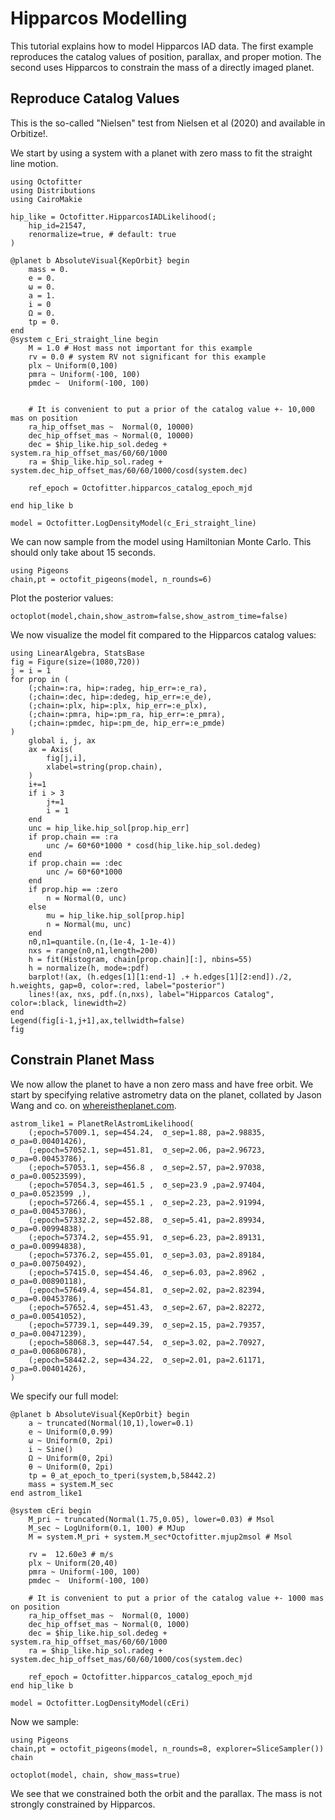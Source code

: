 # Hipparcos Modelling

This tutorial explains how to model Hipparcos IAD data. The first example reproduces the catalog values of position, parallax, and proper motion. The second uses Hipparcos to constrain the mass of a directly imaged planet.

## Reproduce Catalog Values
This is the so-called "Nielsen" test from Nielsen et al (2020) and available in Orbitize!.

We start by using a system with a planet with zero mass to fit the straight line motion.

```@example 1
using Octofitter
using Distributions
using CairoMakie

hip_like = Octofitter.HipparcosIADLikelihood(;
    hip_id=21547,
    renormalize=true, # default: true
)

@planet b AbsoluteVisual{KepOrbit} begin
    mass = 0.
    e = 0. 
    ω = 0. 
    a = 1.
    i = 0
    Ω = 0.
    tp = 0.
end
@system c_Eri_straight_line begin
    M = 1.0 # Host mass not important for this example
    rv = 0.0 # system RV not significant for this example
    plx ~ Uniform(0,100)
    pmra ~ Uniform(-100, 100)
    pmdec ~  Uniform(-100, 100)


    # It is convenient to put a prior of the catalog value +- 10,000 mas on position
    ra_hip_offset_mas ~  Normal(0, 10000)
    dec_hip_offset_mas ~ Normal(0, 10000)
    dec = $hip_like.hip_sol.dedeg + system.ra_hip_offset_mas/60/60/1000
    ra = $hip_like.hip_sol.radeg + system.dec_hip_offset_mas/60/60/1000/cosd(system.dec)

    ref_epoch = Octofitter.hipparcos_catalog_epoch_mjd

end hip_like b

model = Octofitter.LogDensityModel(c_Eri_straight_line)
```

We can now sample from the model using Hamiltonian Monte Carlo. This should only take about 15 seconds.
```@example 1
using Pigeons
chain,pt = octofit_pigeons(model, n_rounds=6)
```

Plot the posterior values:
```@example 1
octoplot(model,chain,show_astrom=false,show_astrom_time=false)
```


We now visualize the model fit compared to the Hipparcos catalog values:
```@example 1
using LinearAlgebra, StatsBase
fig = Figure(size=(1080,720))
j = i = 1
for prop in (
    (;chain=:ra, hip=:radeg, hip_err=:e_ra), 
    (;chain=:dec, hip=:dedeg, hip_err=:e_de),
    (;chain=:plx, hip=:plx, hip_err=:e_plx), 
    (;chain=:pmra, hip=:pm_ra, hip_err=:e_pmra), 
    (;chain=:pmdec, hip=:pm_de, hip_err=:e_pmde)
)
    global i, j, ax
    ax = Axis(
        fig[j,i],
        xlabel=string(prop.chain),
    )
    i+=1
    if i > 3
        j+=1
        i = 1
    end
    unc = hip_like.hip_sol[prop.hip_err]
    if prop.chain == :ra
        unc /= 60*60*1000 * cosd(hip_like.hip_sol.dedeg)
    end
    if prop.chain == :dec
        unc /= 60*60*1000
    end
    if prop.hip == :zero
        n = Normal(0, unc)
    else
        mu = hip_like.hip_sol[prop.hip]
        n = Normal(mu, unc)
    end
    n0,n1=quantile.(n,(1e-4, 1-1e-4))
    nxs = range(n0,n1,length=200)
    h = fit(Histogram, chain[prop.chain][:], nbins=55)
    h = normalize(h, mode=:pdf)
    barplot!(ax, (h.edges[1][1:end-1] .+ h.edges[1][2:end])./2, h.weights, gap=0, color=:red, label="posterior")
    lines!(ax, nxs, pdf.(n,nxs), label="Hipparcos Catalog", color=:black, linewidth=2)
end
Legend(fig[i-1,j+1],ax,tellwidth=false)
fig
```


## Constrain Planet Mass

We now allow the planet to have a non zero mass and have free orbit. We start by specifying relative astrometry data on the planet, collated by Jason Wang and co. on [whereistheplanet.com](http://whereistheplanet.com).

```@example 1
astrom_like1 = PlanetRelAstromLikelihood(
    (;epoch=57009.1, sep=454.24,  σ_sep=1.88, pa=2.98835, σ_pa=0.00401426),
    (;epoch=57052.1, sep=451.81,  σ_sep=2.06, pa=2.96723, σ_pa=0.00453786),
    (;epoch=57053.1, sep=456.8 ,  σ_sep=2.57, pa=2.97038, σ_pa=0.00523599),
    (;epoch=57054.3, sep=461.5 ,  σ_sep=23.9 ,pa=2.97404, σ_pa=0.0523599 ,),
    (;epoch=57266.4, sep=455.1 ,  σ_sep=2.23, pa=2.91994, σ_pa=0.00453786),
    (;epoch=57332.2, sep=452.88,  σ_sep=5.41, pa=2.89934, σ_pa=0.00994838),
    (;epoch=57374.2, sep=455.91,  σ_sep=6.23, pa=2.89131, σ_pa=0.00994838),
    (;epoch=57376.2, sep=455.01,  σ_sep=3.03, pa=2.89184, σ_pa=0.00750492),
    (;epoch=57415.0, sep=454.46,  σ_sep=6.03, pa=2.8962 , σ_pa=0.00890118),
    (;epoch=57649.4, sep=454.81,  σ_sep=2.02, pa=2.82394, σ_pa=0.00453786),
    (;epoch=57652.4, sep=451.43,  σ_sep=2.67, pa=2.82272, σ_pa=0.00541052),
    (;epoch=57739.1, sep=449.39,  σ_sep=2.15, pa=2.79357, σ_pa=0.00471239),
    (;epoch=58068.3, sep=447.54,  σ_sep=3.02, pa=2.70927, σ_pa=0.00680678),
    (;epoch=58442.2, sep=434.22,  σ_sep=2.01, pa=2.61171, σ_pa=0.00401426),
)
```

We specify our full model:
```@example 1
@planet b AbsoluteVisual{KepOrbit} begin
    a ~ truncated(Normal(10,1),lower=0.1)
    e ~ Uniform(0,0.99)
    ω ~ Uniform(0, 2pi)
    i ~ Sine()
    Ω ~ Uniform(0, 2pi)
    θ ~ Uniform(0, 2pi)
    tp = θ_at_epoch_to_tperi(system,b,58442.2) 
    mass = system.M_sec
end astrom_like1

@system cEri begin
    M_pri ~ truncated(Normal(1.75,0.05), lower=0.03) # Msol
    M_sec ~ LogUniform(0.1, 100) # MJup
    M = system.M_pri + system.M_sec*Octofitter.mjup2msol # Msol

    rv =  12.60e3 # m/s
    plx ~ Uniform(20,40)
    pmra ~ Uniform(-100, 100)
    pmdec ~  Uniform(-100, 100)

    # It is convenient to put a prior of the catalog value +- 1000 mas on position
    ra_hip_offset_mas ~  Normal(0, 1000)
    dec_hip_offset_mas ~ Normal(0, 1000)
    dec = $hip_like.hip_sol.dedeg + system.ra_hip_offset_mas/60/60/1000
    ra = $hip_like.hip_sol.radeg + system.dec_hip_offset_mas/60/60/1000/cos(system.dec)

    ref_epoch = Octofitter.hipparcos_catalog_epoch_mjd
end hip_like b

model = Octofitter.LogDensityModel(cEri)
```


Now we sample:
```@example 1
using Pigeons
chain,pt = octofit_pigeons(model, n_rounds=8, explorer=SliceSampler())
chain
```

```@example 1
octoplot(model, chain, show_mass=true)
```

We see that we constrained both the orbit and the parallax. The mass is not strongly constrained by Hipparcos.